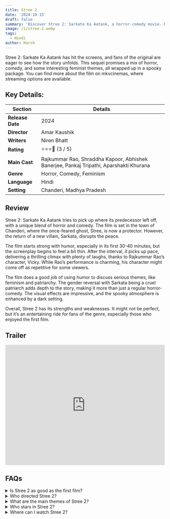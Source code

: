 ```yaml
---
title: Stree 2
date: '2024-10-15'
draft: false
summary: 'Discover Stree 2: Sarkate Ka Aatank, a horror-comedy movie. Read the review and find where to stream it on mkvcinemas.'
image: /i/stree-2.webp
tags:
  - Hindi
author: Harsh
---
```


Stree 2: Sarkate Ka Aatank has hit the screens, and fans of the original are eager to see how the story unfolds. This sequel promises a mix of horror, comedy, and some interesting feminist themes, all wrapped up in a spooky package. You can find more about the film on mkvcinemas, where streaming options are available.

## Key Details:

| Section          | Details                                                                                |
| ---------------- | -------------------------------------------------------------------------------------- |
| **Release Date** | 2024                                                                                   |
| **Director**     | Amar Kaushik                                                                           |
| **Writers**      | Niren Bhatt                                                                            |
| **Rating**       | ⭐️⭐️⭐️💫 (3 / 5)                                                                    |
| **Main Cast**    | Rajkummar Rao, Shraddha Kapoor, Abhishek Banerjee, Pankaj Tripathi, Aparshakti Khurana |
| **Genre**        | Horror, Comedy, Feminism                                                               |
| **Language**     | Hindi                                                                                  |
| **Setting**      | Chanderi, Madhya Pradesh                                                               |

## Review

Stree 2: Sarkate Ka Aatank tries to pick up where its predecessor left off, with a unique blend of horror and comedy. The film is set in the town of Chanderi, where the once-feared ghost, Stree, is now a protector. However, the return of a new villain, Sarkata, disrupts the peace.

The film starts strong with humor, especially in its first 30-40 minutes, but the screenplay begins to feel a bit thin. After the interval, it picks up pace, delivering a thrilling climax with plenty of laughs, thanks to Rajkummar Rao’s character, Vicky. While Rao’s performance is charming, his character might come off as repetitive for some viewers.

The film does a good job of using humor to discuss serious themes, like feminism and patriarchy. The gender reversal with Sarkata being a cruel patriarch adds depth to the story, making it more than just a regular horror-comedy. The visual effects are impressive, and the spooky atmosphere is enhanced by a dark setting.

Overall, Stree 2 has its strengths and weaknesses. It might not be perfect, but it’s an entertaining ride for fans of the genre, especially those who enjoyed the first film.

## Trailer

<iframe width="100%" height="380" src="https://www.youtube.com/embed/KVnheXywIbY?si=VH47X4Tm1jTQ9Mbt" frameborder="0" allow="accelerometer; autoplay; clipboard-write; encrypted-media; gyroscope; picture-in-picture; web-share" referrerpolicy="strict-origin-when-cross-origin" allowfullscreen></iframe>

## FAQs

<details>
  <summary>Is Stree 2 as good as the first film?</summary>
  <p>It has its moments but may not capture the same magic as the original.</p>
</details>

<details>
  <summary>Who directed Stree 2?</summary>
  <p>The film is directed by Amar Kaushik.</p>
</details>

<details>
  <summary>What are the main themes of Stree 2?</summary>
  <p>It explores horror, comedy, feminism, and the battle against patriarchy.</p>
</details>

<details>
  <summary>Who stars in Stree 2?</summary>
  <p>The main cast includes Rajkummar Rao, Shraddha Kapoor, and Abhishek Banerjee.</p>
</details>

<details>
  <summary>Where can I watch Stree 2?</summary>
  <p>You can stream it on mkvcinemas and other platforms.</p>
</details>
